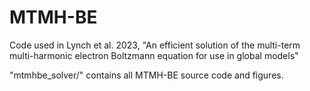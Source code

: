 # MTMH-BE
Code used in Lynch et al. 2023, "An efficient solution of the multi-term multi-harmonic electron Boltzmann equation for use in global models"

"mtmhbe_solver/" contains all MTMH-BE source code and figures.